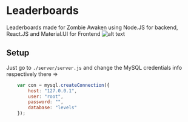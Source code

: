 # Leaderboards
Leaderboards made for Zombie Awaken using Node.JS for backend, React.JS and Material.UI for Frontend
![alt text](https://media.discordapp.net/attachments/666667003041284116/709581833502982204/Screenshot_from_2020-05-12_02-44-40.png "Leaderboards")
## Setup
Just go to `./server/server.js` and change the MySQL credentials info respectively there => 
```Javascript
	var con = mysql.createConnection({
		host: "127.0.0.1",
		user: "root",
		password: "",
		database: "levels"
	});
```